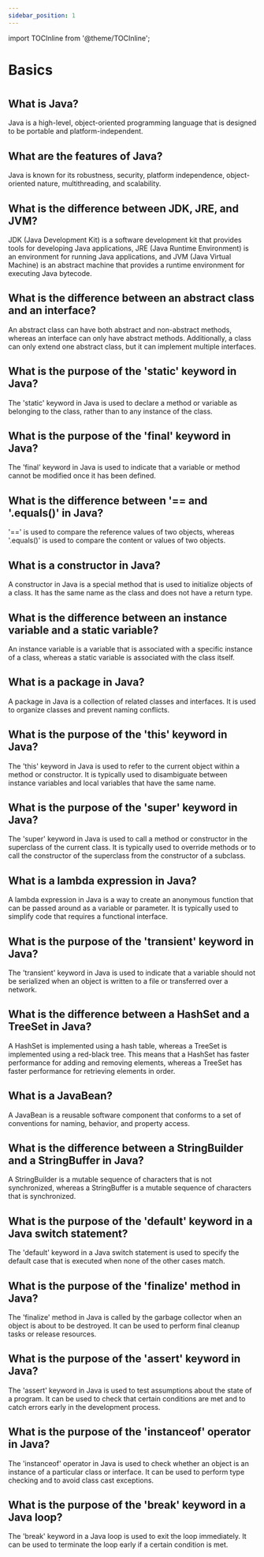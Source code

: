 ```yaml
---
sidebar_position: 1
---
```

import TOCInline from '@theme/TOCInline';

# Basics
# <TOCInline toc={toc} />

## What is Java?
Java is a high-level, object-oriented programming language that is designed to be portable and platform-independent.
## What are the features of Java?
Java is known for its robustness, security, platform independence, object-oriented nature, multithreading, and scalability.
## What is the difference between JDK, JRE, and JVM?
JDK (Java Development Kit) is a software development kit that provides tools for developing Java applications, JRE (Java Runtime Environment) is an environment for running Java applications, and JVM (Java Virtual Machine) is an abstract machine that provides a runtime environment for executing Java bytecode.
## What is the difference between an abstract class and an interface?
An abstract class can have both abstract and non-abstract methods, whereas an interface can only have abstract methods. Additionally, a class can only extend one abstract class, but it can implement multiple interfaces.
## What is the purpose of the 'static' keyword in Java?
The 'static' keyword in Java is used to declare a method or variable as belonging to the class, rather than to any instance of the class.
## What is the purpose of the 'final' keyword in Java?
The 'final' keyword in Java is used to indicate that a variable or method cannot be modified once it has been defined.
## What is the difference between '== and '.equals()' in Java?
'==' is used to compare the reference values of two objects, whereas '.equals()' is used to compare the content or values of two objects.
## What is a constructor in Java?	
A constructor in Java is a special method that is used to initialize objects of a class. It has the same name as the class and does not have a return type.
## What is the difference between an instance variable and a static variable?	
An instance variable is a variable that is associated with a specific instance of a class, whereas a static variable is associated with the class itself.
## What is a package in Java?	
A package in Java is a collection of related classes and interfaces. It is used to organize classes and prevent naming conflicts.
## What is the purpose of the 'this' keyword in Java?	
The 'this' keyword in Java is used to refer to the current object within a method or constructor. It is typically used to disambiguate between instance variables and local variables that have the same name.
## What is the purpose of the 'super' keyword in Java?	
The 'super' keyword in Java is used to call a method or constructor in the superclass of the current class. It is typically used to override methods or to call the constructor of the superclass from the constructor of a subclass.
## What is a lambda expression in Java?	
A lambda expression in Java is a way to create an anonymous function that can be passed around as a variable or parameter. It is typically used to simplify code that requires a functional interface.
## What is the purpose of the 'transient' keyword in Java?	
The 'transient' keyword in Java is used to indicate that a variable should not be serialized when an object is written to a file or transferred over a network.
## What is the difference between a HashSet and a TreeSet in Java?	
A HashSet is implemented using a hash table, whereas a TreeSet is implemented using a red-black tree. This means that a HashSet has faster performance for adding and removing elements, whereas a TreeSet has faster performance for retrieving elements in order.
## What is a JavaBean?	
A JavaBean is a reusable software component that conforms to a set of conventions for naming, behavior, and property access.
## What is the difference between a StringBuilder and a StringBuffer in Java?	
A StringBuilder is a mutable sequence of characters that is not synchronized, whereas a StringBuffer is a mutable sequence of characters that is synchronized.
## What is the purpose of the 'default' keyword in a Java switch statement?	
The 'default' keyword in a Java switch statement is used to specify the default case that is executed when none of the other cases match.
## What is the purpose of the 'finalize' method in Java?	
The 'finalize' method in Java is called by the garbage collector when an object is about to be destroyed. It can be used to perform final cleanup tasks or release resources.
## What is the purpose of the 'assert' keyword in Java?	
The 'assert' keyword in Java is used to test assumptions about the state of a program. It can be used to check that certain conditions are met and to catch errors early in the development process.
## What is the purpose of the 'instanceof' operator in Java?	
The 'instanceof' operator in Java is used to check whether an object is an instance of a particular class or interface. It can be used to perform type checking and to avoid class cast exceptions.
## What is the purpose of the 'break' keyword in a Java loop?	
The 'break' keyword in a Java loop is used to exit the loop immediately. It can be used to terminate the loop early if a certain condition is met.
